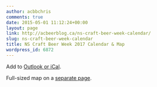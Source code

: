 ```yaml
---
author: acbbchris
comments: true
date: 2015-05-01 11:12:24+00:00
layout: page
link: http://acbeerblog.ca/ns-craft-beer-week-calendar/
slug: ns-craft-beer-week-calendar
title: NS Craft Beer Week 2017 Calendar & Map
wordpress_id: 6872
---
```




Add to [Outlook or iCal](https://calendar.google.com/calendar/ical/rttfbcvb1c1jv1ntkc0ihqqtgc%40group.calendar.google.com/public/basic.ics).





Full-sized map on a [separate page](https://www.google.com/maps/d/viewer?mid=1WNz2-Oz9O4t2W4RF-43T-xAEkBI&hl=en&usp=sharing).
